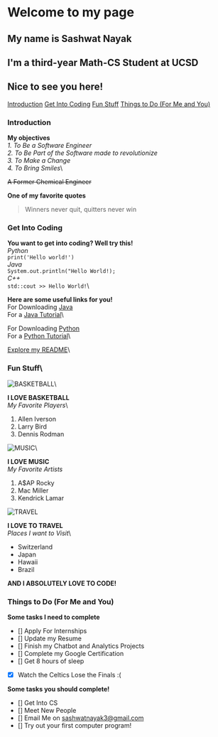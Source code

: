 # Welcome to my page
## My name is Sashwat Nayak
## I'm a third-year Math-CS Student at UCSD
## Nice to see you here!

[Introduction](#introduction)
[Get Into Coding](#get-into-coding)
[Fun Stuff](#fun-stuff)
[Things to Do (For Me and You)](#things-to-do-for-me-and-you)

### Introduction
**My objectives**\
*1. To Be a Software Engineer*\
*2. To Be Part of the Software made to revolutionize*\
*3. To Make a Change*\
*4. To Bring Smiles*\

~~A Former Chemical Engineer~~

**One of my favorite quotes**
>Winners never quit, quitters never win


### Get Into Coding
**You want to get into coding? Well try this!**\
*Python*\
`print('Hello world!')`\
*Java*\
`System.out.println("Hello World!);`\
*C++*\
`std::cout >> Hello World!`\

**Here are some useful links for you!**\
For Downloading [Java](https://www.java.com/en/)\
For a [Java Tutorial](https://www.w3schools.com/java/default.asp)\

For Downloading [Python](https://www.python.org/)\
For a [Python Tutorial](https://www.w3schools.com/python/)\

[Explore my README](README.md)\

### Fun Stuff\

![BASKETBALL](https://miro.medium.com/proxy/0*eEuRvDM2i5l7oBO7.jpg)\

**I LOVE BASKETBALL**\
*My Favorite Players*\
1. Allen Iverson
2. Larry Bird
3. Dennis Rodman


![MUSIC](https://www.rollingstone.com/wp-content/uploads/2018/11/mac-miller-left-behind.jpg)\

**I LOVE MUSIC**\
*My Favorite Artists*
1. A$AP Rocky
2. Mac Miller
3. Kendrick Lamar
   

![TRAVEL](https://dynamic-media-cdn.tripadvisor.com/media/photo-o/06/5f/1f/1e/caption.jpg?w=1100&h=-1&s=1)

**I LOVE TO TRAVEL**\
*Places I want to Visit*\
- Switzerland
- Japan
- Hawaii
- Brazil

**AND I ABSOLUTELY LOVE TO CODE!**

### Things to Do (For Me and You)
**Some tasks I need to complete**
- [] Apply For Internships
- [] Update my Resume
- [] Finish my Chatbot and Analytics Projects
- [] Complete my Google Certification
- [] Get 8 hours of sleep
- [x] Watch the Celtics Lose the Finals :(

**Some tasks you should complete!**
- [] Get Into CS
- [] Meet New People
- [] Email Me on sashwatnayak3@gmail.com
- [] Try out your first computer program!









